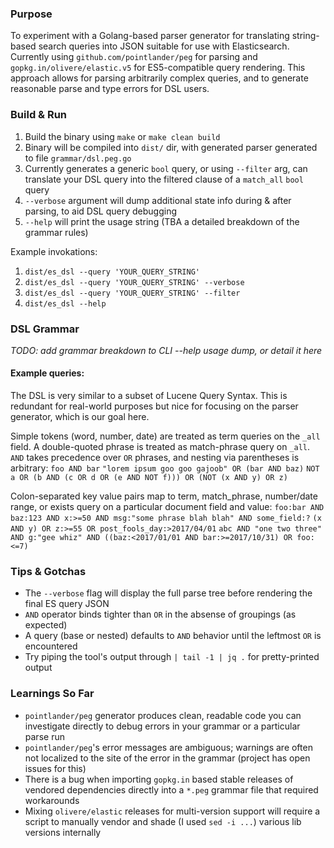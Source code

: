 ### Purpose
To experiment with a Golang-based parser generator for translating string-based search queries into JSON suitable for use with Elasticsearch.
Currently using `github.com/pointlander/peg` for parsing and `gopkg.in/olivere/elastic.v5` for ES5-compatible query rendering.
This approach allows for parsing arbitrarily complex queries, and to generate reasonable parse and type errors for DSL users.

### Build & Run
1. Build the binary using `make` or `make clean build`
2. Binary will be compiled into `dist/` dir, with generated parser generated to file `grammar/dsl.peg.go`
3. Currently generates a generic `bool` query, or using `--filter` arg, can translate your DSL query into the filtered clause of a `match_all` `bool` query
4. `--verbose` argument will dump additional state info during & after parsing, to aid DSL query debugging
5. `--help` will print the usage string (TBA a detailed breakdown of the grammar rules)

Example invokations:
1. `dist/es_dsl --query 'YOUR_QUERY_STRING'`
1. `dist/es_dsl --query 'YOUR_QUERY_STRING' --verbose`
2. `dist/es_dsl --query 'YOUR_QUERY_STRING' --filter`
3. `dist/es_dsl --help`


### DSL Grammar
_TODO: add grammar breakdown to CLI --help usage dump, or detail it here_

#### Example queries:
The DSL is very similar to a subset of Lucene Query Syntax. This is redundant for real-world purposes but nice for focusing on the parser generator, which is our goal here.

Simple tokens (word, number, date) are treated as term queries on the `_all` field. A double-quoted phrase is treated as match-phrase query on `_all`.
`AND` takes precedence over `OR` phrases, and nesting via parentheses is arbitrary:
`foo AND bar`
`"lorem ipsum goo goo gajoob" OR (bar AND baz)`
`NOT a OR (b AND (c OR d OR (e AND NOT f))) OR (NOT (x AND y) OR z)`

Colon-separated key value pairs map to term, match\_phrase, number/date range, or exists query on a particular document field and value:
`foo:bar AND baz:123 AND x:>=50 AND msg:"some phrase blah blah" AND some_field:?`
`(x AND y) OR z:>=55 OR post_fools_day:>2017/04/01`
`abc AND "one two three" AND g:"gee whiz" AND ((baz:<2017/01/01 AND bar:>=2017/10/31) OR foo:<=7)`

### Tips & Gotchas
* The `--verbose` flag will display the full parse tree before rendering the final ES query JSON
* `AND` operator binds tighter than `OR` in the absense of groupings (as expected)
* A  query (base or nested) defaults to `AND` behavior until the leftmost `OR` is encountered
* Try piping the tool's output through `| tail -1 | jq .` for pretty-printed output

### Learnings So Far
* `pointlander/peg` generator produces clean, readable code you can investigate directly to debug errors in your grammar or a particular parse run
* `pointlander/peg`'s error messages are ambiguous; warnings are often not localized to the site of the error in the grammar (project has open issues for this)
* There is a bug when importing `gopkg.in` based stable releases of vendored dependencies directly into a `*.peg` grammar file that required workarounds
* Mixing `olivere/elastic` releases for multi-version support will require a script to manually vendor and shade (I used `sed -i ...`) various lib versions internally

